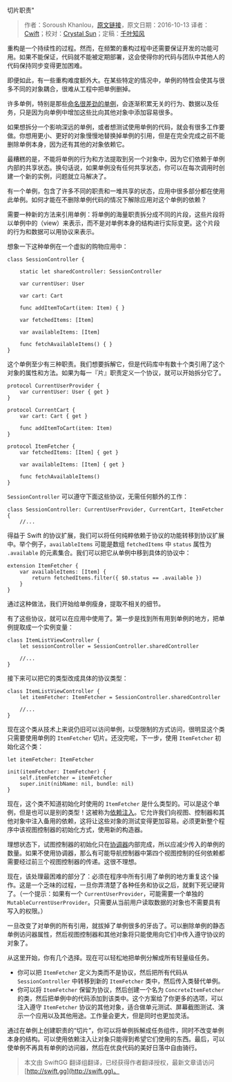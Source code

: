 切片职责"

> 作者：Soroush Khanlou，[原文链接](http://khanlou.com/2016/10/slicing/)，原文日期：2016-10-13
> 译者：[Cwift](http://blog.csdn.net/cg1991130)；校对：[Crystal Sun](http://www.jianshu.com/users/7a2d2cc38444/latest_articles)；定稿：[千叶知风](http://weibo.com/xiaoxxiao)
  









重构是一个持续性的过程。然而，在频繁的重构过程中还需要保证开发的功能可用。如果不能保证，代码就不能被定期部署，这会使得你的代码与团队中其他人的代码保持同步变得更加困难。

即便如此，有一些重构难度额外大。在某些特定的情况中，单例的特性会使其与很多不同的对象耦合，很难从工程中把单例删掉。

许多单例，特别是那些[命名很差劲的单例](http://khanlou.com/2014/11/a-controller-by-any-other-name/)，会逐渐积累无关的行为、数据以及任务，只是因为向单例中增加这些比向其他对象中添加容易很多。

如果想拆分一个影响深远的单例，或者想测试使用单例的代码，就会有很多工作要做。你想用更小、更好的对象慢慢地替换掉单例的引用，但是在完全完成之前不能删除单例本身，因为还有其他的对象依赖它。

最糟糕的是，不能将单例的行为和方法提取到另一个对象中，因为它们依赖于单例内部的共享状态。换句话说，如果单例没有任何共享状态，你可以在每次调用时创建一个新的实例，问题就立马解决了。

有一个单例，包含了许多不同的职责和一堆共享的状态，应用中很多部分都在使用此单例。如何才能在不删除单例代码的情况下解除应用对这个单例的依赖？



需要一种新的方法来引用单例：将单例的海量职责拆分成不同的片段，这些片段将以单例中的（view）来表示，而不是对单例本身的结构进行实际变更。这个片段的行为和数据可以用协议来表示。

想象一下这种单例在一个虚拟的购物应用中：

    class SessionController {
    
    	static let sharedController: SessionController
    
    	var currentUser: User
    	
    	var cart: Cart
    	
    	func addItemToCart(item: Item) { }
    	
    	var fetchedItems: [Item]
    	
    	var availableItems: [Item]
    	
    	func fetchAvailableItems() { }
    }

这个单例至少有三种职责。我们想要拆解它，但是代码库中有数十个类引用了这个对象的属性和方法。如果为每一『片』职责定义一个协议，就可以开始拆分它了。

    protocol CurrentUserProvider {
    	var currentUser: User { get }
    }
    
    protocol CurrentCart {
    	var cart: Cart { get }
    	
    	func addItemToCart(item: Item)
    }
    
    protocol ItemFetcher {
    	var fetchedItems: [Item] { get }
    	
    	var availableItems: [Item] { get }
    	
    	func fetchAvailableItems()
    }
`SessionController` 可以遵守下面这些协议，无需任何额外的工作：

    class SessionController: CurrentUserProvider, CurrentCart, ItemFetcher {
    	//...

得益于 Swift 的协议扩展，我们可以将任何纯粹依赖于协议的功能转移到协议扩展中。举个例子，`availableItems` 可能是数组 `fetchedItems` 中 `status` 属性为 `.available` 的元素集合。我们可以把它从单例中移到具体的协议中：

    extension ItemFetcher {
    	var availableItems: [Item] {
    		return fetchedItems.filter({ $0.status == .available })
    	}
    }

通过这种做法，我们开始给单例瘦身，提取不相关的细节。

有了这些协议，就可以在应用中使用了。第一步是找到所有用到单例的地方，把单例提取成一个实例变量：

    class ItemListViewController {
    	let sessionController = SessionController.sharedController
    	
    	//...
    }

接下来可以把它的类型改成具体的协议类型：

    class ItemListViewController {
    	let itemFetcher: ItemFetcher = SessionController.sharedController
    	
    	//...
    }

现在这个类从技术上来说仍旧可以访问单例，以受限制的方式访问，很明显这个类只需要使用单例的 `ItemFetcher` 切片。还没完呢，下一步，使用 `ItemFetcher` 初始化这个类：

    let itemFetcher: ItemFetcher
    
    init(itemFetcher: ItemFetcher) {
        self.itemFetcher = itemFetcher
        super.init(nibName: nil, bundle: nil)
    }

现在，这个类不知道初始化时使用的 `ItemFetcher` 是什么类型的。可以是这个单例，但是也可以是别的类型！这被称为[依赖注入](http://irace.me/di)。它允许我们向视图、控制器和其他对象中注入备用的依赖，这将让这些对象的测试变得更加容易。必须更新整个程序中该视图控制器的初始化方式，使用新的构造器。

理想状态下，试图控制器的初始化只在[协调器](http://khanlou.com/2015/10/coordinators-redux/)内部完成，所以应减少传入的单例的数量。如果不使用协调器，那么有可能导航控制器中第四个视图控制的任何依赖都需要经过前三个视图控制器的传递。这很不理想。

现在，该处理最困难的部分了：必须在程序中所有引用了单例的地方重复这个操作。这是一个乏味的过程，一旦你弄清楚了各种任务和协议之后，就剩下死记硬背了。（一个提示：如果有一个 `CurrentUserProvider`，可能需要一个单独的 `MutableCurrentUserProvider`。只需要从当前用户读取数据的对象也不需要具有写入的权限。）

一旦改变了对单例的所有引用，就拔掉了单例很多的牙齿了。可以删除单例的静态单例访问器属性，然后视图控制器和其他对象将只能使用向它们中传入遵守协议的对象了。

从这里开始，你有几个选择。现在可以轻松地把单例分解成所有轻量级任务。

* 你可以把 `ItemFetcher` 定义为类而不是协议，然后把所有代码从 `SessionController` 中转移到新的 `ItemFetcher` 类中，然后传入类替代单例。
* 你可以将 `ItemFetcher` 保留为协议，然后创建一个名为 `ConcreteItemFetcher` 的类，然后把单例中的代码添加到该类中。这个方案给了你更多的选项，可以注入遵守 `ItemFetcher` 协议的其他对象，适合做单元测试、屏幕截图测试、演示一个应用以及其他用途。工作量会更大，但是同时也更加灵活。

通过在单例上创建职责的“切片”，你可以将单例拆解成任务组件，同时不改变单例本身的结构。可以使用依赖注入让对象只能得到希望它们使用的东西。最后，可以使单例不再具有单例的访问器，然后在优良代码的美好日落中自由骑行。

> 本文由 SwiftGG 翻译组翻译，已经获得作者翻译授权，最新文章请访问 [http://swift.gg](http://swift.gg)。